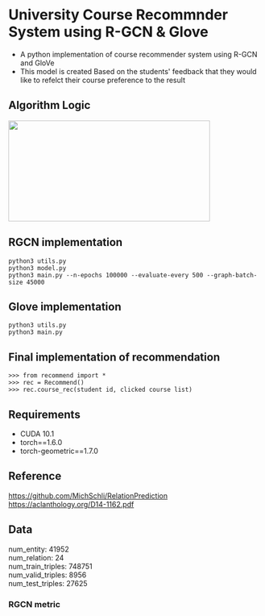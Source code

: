 # University Course Recommnder System using R-GCN & Glove

* A python implementation of course recommender system using R-GCN and GloVe
* This model is created Based on the students' feedback that they would like to refelct their course preference to the result


## Algorithm Logic
<img src="https://github.com/Jennie1021/RGCN-GLOVE_course_recommender/blob/main/img/RGCN_GloVe_Course_Recommender_Logic.jpg?raw=true" width="400" height="200"/>


## RGCN implementation
```
python3 utils.py
python3 model.py
python3 main.py --n-epochs 100000 --evaluate-every 500 --graph-batch-size 45000
```

## Glove implementation
```
python3 utils.py
python3 main.py
```

## Final implementation of recommendation 
```
>>> from recommend import *
>>> rec = Recommend()
>>> rec.course_rec(student id, clicked course list)
```


## Requirements
* CUDA 10.1
* torch==1.6.0
* torch-geometric==1.7.0

## Reference
https://github.com/MichSchli/RelationPrediction   
https://aclanthology.org/D14-1162.pdf

## Data
num_entity: 41952   
num_relation: 24   
num_train_triples: 748751   
num_valid_triples: 8956   
num_test_triples: 27625   

### RGCN metric



